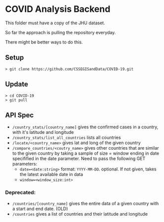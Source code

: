 # COVID Analysis Backend

This folder must have a copy of the JHU dataset.

So far the approach is pulling the repository everyday.

There might be better ways to do this.

## Setup

``> git clone https://github.com/CSSEGISandData/COVID-19.git``

## Update

```
> cd COVID-19
> git pull
```

## API Spec
- `/country_stats/[country_name]` gives the confirmed cases in a country, with it's latitude and longitude
- `/country_stats/list_all_countries` lists all countries
- `/locate/<country_name>` gives lat and long of the given country
- `/compare_countries/<coutry_name>` gives other countries that are similar
to the given country by taking a sample of size = window ending in date specifified in the date parameter.
 Need to pass the following GET parameters:
    - `date=<date:string>` format: `YYYY-MM-DD`. optional. If not given, takes the 
    latest available date in data
    - `window=<window_size:int>` 
    
### Deprecated:
- `/countries/[country_name]`
gives the entire data of a given country with a start and end date. (OLD)
- `/countries`
gives a list of countries and their latitude and longitude